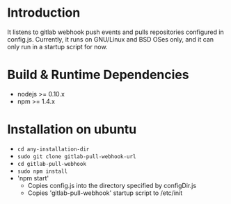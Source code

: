 # Introduction

It listens to gitlab webhook push events and pulls repositories configured in config.js.
Currently, it runs on GNU/Linux and BSD OSes only, and it can only run in a startup script for now.

# Build & Runtime Dependencies

* nodejs >= 0.10.x
* npm >= 1.4.x

# Installation on ubuntu

* `cd any-installation-dir`
* `sudo git clone gitlab-pull-webhook-url`
* `cd gitlab-pull-webhook`
* `sudo npm install`
* 'npm start'
  * Copies config.js into the directory specified by configDir.js
  * Copies 'gitlab-pull-webhook' startup script to /etc/init
